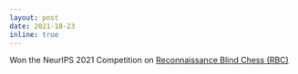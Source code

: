 ```yaml
---
layout: post
date: 2021-10-23
inline: true
---
```


Won the NeurIPS 2021 Competition on [Reconnaissance Blind Chess (RBC)](https://rbc.jhuapl.edu/)
